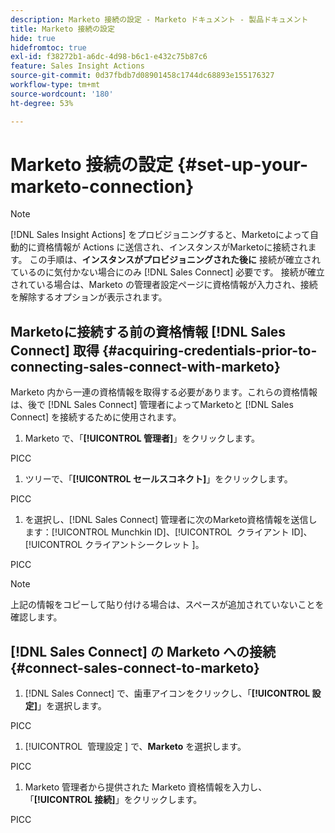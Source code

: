 ```yaml
---
description: Marketo 接続の設定 - Marketo ドキュメント - 製品ドキュメント
title: Marketo 接続の設定
hide: true
hidefromtoc: true
exl-id: f38272b1-a6dc-4d98-b6c1-e432c75b87c6
feature: Sales Insight Actions
source-git-commit: 0d37fbdb7d08901458c1744dc68893e155176327
workflow-type: tm+mt
source-wordcount: '180'
ht-degree: 53%

---
```


# Marketo 接続の設定 {#set-up-your-marketo-connection}

>[!NOTE]
>
>[!DNL Sales Insight Actions] をプロビジョニングすると、Marketoによって自動的に資格情報が Actions に送信され、インスタンスがMarketoに接続されます。 この手順は、**インスタンスがプロビジョニングされた後に** 接続が確立されているのに気付かない場合にのみ [!DNL Sales Connect] 必要です。 接続が確立されている場合は、Marketo の管理者設定ページに資格情報が入力され、接続を解除するオプションが表示されます。

## Marketoに接続する前の資格情報 [!DNL Sales Connect] 取得 {#acquiring-credentials-prior-to-connecting-sales-connect-with-marketo}

Marketo 内から一連の資格情報を取得する必要があります。これらの資格情報は、後で [!DNL Sales Connect] 管理者によってMarketoと [!DNL Sales Connect] を接続するために使用されます。

1. Marketo で、「**[!UICONTROL 管理者]**」をクリックします。

PICC

1. ツリーで、「**[!UICONTROL セールスコネクト]**」をクリックします。

PICC

1. を選択し、[!DNL Sales Connect] 管理者に次のMarketo資格情報を送信します：[!UICONTROL Munchkin ID]、[!UICONTROL &#x200B; クライアント ID]、[!UICONTROL &#x200B; クライアントシークレット &#x200B;]。

PICC

>[!NOTE]
>
>上記の情報をコピーして貼り付ける場合は、スペースが追加されていないことを確認します。

## [!DNL Sales Connect] の Marketo への接続 {#connect-sales-connect-to-marketo}

1. [!DNL Sales Connect] で、歯車アイコンをクリックし、「**[!UICONTROL 設定]**」を選択します。

PICC

1. [!UICONTROL &#x200B; 管理設定 &#x200B;] で、**Marketo** を選択します。

PICC

1. Marketo 管理者から提供された Marketo 資格情報を入力し、「**[!UICONTROL 接続]**」をクリックします。

PICC
